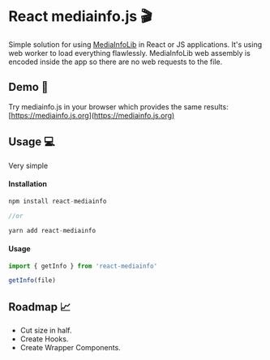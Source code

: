 # React mediainfo.js 🎬

Simple solution for using [MediaInfoLib](https://mediaarea.net/en/MediaInfo) in React or JS applications. It's using web worker to load everything flawlessly. 
MediaInfoLib web assembly is encoded inside the app so there are no web requests to the file.

## Demo 👀

Try mediainfo.js in your browser which provides the same results: [https://mediainfo.js.org](https://mediainfo.js.org)

## Usage 💻

Very simple 

#### Installation

```js
npm install react-mediainfo

//or

yarn add react-mediainfo
```

#### Usage

```js
import { getInfo } from 'react-mediainfo'

getInfo(file)
```

## Roadmap 📈

- Cut size in half. 
- Create Hooks.
- Create Wrapper Components.
